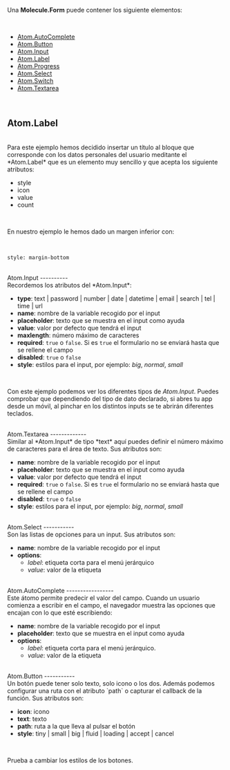 Una **Molecule.Form** puede contener los siguiente elementos:

<br>

* [Atom.AutoComplete](#auto_complete)
* [Atom.Button](#button)
* [Atom.Input](#input)
* [Atom.Label](#label)
* [Atom.Progress](#progress)
* [Atom.Select](#select)
* [Atom.Switch](#switch)
* [Atom.Textarea](#textarea)

<br>

Atom.Label
----------

<br>
Para este ejemplo hemos decidido insertar un título al bloque que corresponde con los datos personales del usuario meditante el *Atom.Label* que es un elemento muy sencillo y que acepta los siguiente atributos:

<br>

* style
* icon
* value
* count

<br>

En nuestro ejemplo le hemos dado un margen inferior con:

<br>

```
style: margin-bottom
```

<br>

<a name="input"/>
Atom.Input
----------

<br>
Recordemos los atributos del *Atom.Input*:

<br>

 * **type**: text | password | number | date | datetime | email | search | tel | time | url
 * **name**: nombre de la variable recogido por el input
 * **placeholder**: texto que se muestra en el input como ayuda
 * **value**: valor por defecto que tendrá el input
 * **maxlength**: número máximo de caracteres
 * **required**: `true` o `false`. Si es `true` el formulario no se enviará hasta que se rellene el campo
 * **disabled**: `true` o `false`
 * **style**: estilos para el input, por ejemplo: *big*, *normal*, *small*

<br>

Con este ejemplo podemos ver los diferentes tipos de *Atom.Input*. Puedes comprobar que dependiendo del tipo de dato declarado, si abres tu app desde un móvil, al pinchar en los distintos inputs se te abrirán diferentes teclados.

<br>

<a name="textarea"/>
Atom.Textarea
-------------

<br>
Similar al *Atom.Input* de tipo *text* aquí puedes definir el número máximo de caracteres para el área de texto. Sus atributos son:

<br>

 * **name**: nombre de la variable recogido por el input
 * **placeholder**: texto que se muestra en el input como ayuda
 * **value**: valor por defecto que tendrá el input
 * **required**: `true` o `false`. Si es `true` el formulario no se enviará hasta que se rellene el campo
 * **disabled**: `true` o `false`
 * **style**: estilos para el input, por ejemplo: *big*, *normal*, *small*

<br>

<a name="select"/>
Atom.Select
-----------

<br>
Son las listas de opciones para un input. Sus atributos son:

<br>

 * **name**: nombre de la variable recogido por el input
 * **options**:
    * *label*: etiqueta corta para el menú jerárquico
    * *value*: valor de la etiqueta

<br>
<a name="auto_complete"/>
Atom.AutoComplete
-----------------

<br>
Este átomo permite predecir el valor del campo. Cuando un usuario comienza a escribir en el campo, el navegador muestra las opciones que encajan con lo que esté escribiendo:

<br>

 * **name**: nombre de la variable recogido por el input
 * **placeholder**: texto que se muestra en el input como ayuda
 * **options**:
    * *label*: etiqueta corta para el menú jerárquico.
    * *value*: valor de la etiqueta

<br>
<a name="button"/>
Atom.Button
-----------

<br>
Un botón puede tener solo texto, solo icono o los dos. Además podemos configurar una ruta con el atributo `path` o capturar el callback de la función. Sus atributos son:

<br>

 * **icon**: icono
 * **text**: texto
 * **path**: ruta a la que lleva al pulsar el botón
 * **style**: tiny | small | big | fluid | loading | accept | cancel

<br>

Prueba a cambiar los estilos de los botones.

